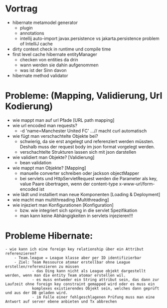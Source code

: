 Vortrag
=========
- hibernate metamodel generator
    - plugin
    - annotations
    - intellij auto-import javax.persistence vs jakarta.persistence problem of IntelliJ cache
- dirty context check in runtime und compile time
- first level cache hibernate entityManager
  - checken von entities da drin
  - wann werden sie dahin aufgenommen
  - was ist der Sinn davon
- hibernate method validator 


Probleme: (Mapping, Validierung, Url Kodierung)
=========
  - wie mappt man auf url Pfade [URL path mapping]
  - wie url encoded man requests? 
    - -d 'name=Manchester United FC' ...// macht curl automatisch
  - wie fügt man verschachtelte Objekte bei?
    - schwierig, da sie erst angelegt und referenziert werden müssten. Deshalb muss der request body im json format vorgelegt werden. 
    - verschachtelte Strukturen lassen sich mit json darstellen
  - wie validiert man Objekte? [Validierung]
    - bean validation
  - wie mappt man Objekte? [Mapping]
    - manuelle converter schreiben oder jackson objectMapper
    - bei servlets und HttpServletRequest werden die Parameter als key, value Paare übertragen, wenn der content-type x-www-url/form-encoded ist
  - wie lädt und installiert man neue Komponenten [Loading & Deployment]
  - wie macht man multithreading [Multithreading]
  - wie injeziert man Konfigurationen [Konfiguration]
    - bzw. wie integriert sich spring in die servlet Spezifikation
    - man kann keine Abhängigkeiten in servlets injezieren!!!


Probleme Hibernate:
=========
    - wie kann ich eine foreign key relationship über ein Attribut referenzieren?
        - Team.league = League klasse aber per ID identifizierbar
        - Ziel: Team Ressource atomar erstellbar ohne League erstellen/referenzieren zu müssen
                - das Ding kann nicht als League objekt dargestellt werden, wenn man die entity Team atomar erstellen wil.
                - es muss entweder ein String attribut sein, das dann zur Laufzeit ohne foreign key constraint gemapped wird oder es muss ein
                komplexes existierendes Objekt sein, welches dann geprüft und aus der DB geladen wird.
                - im Falle einer fehlgeschlagenen Prüfung muss man eine Antwort auf server ebene anbieten und Tx abbrechen
  